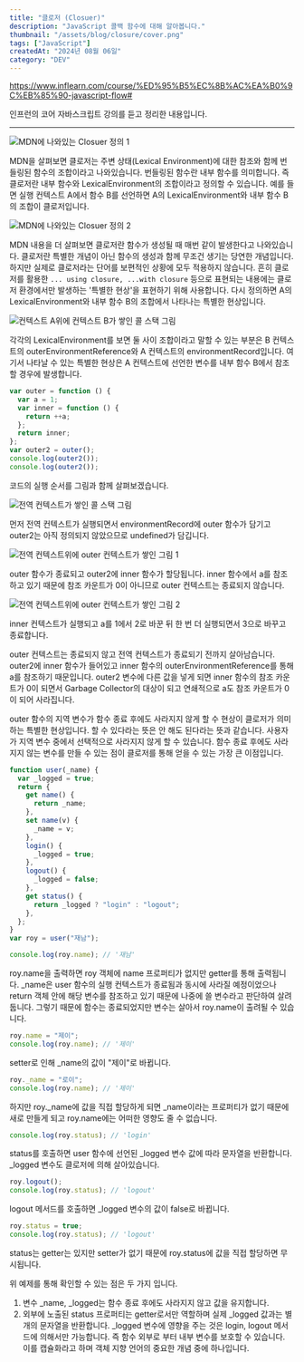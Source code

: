 ```yaml
---
title: "클로저 (Closuer)"
description: "JavaScript 콜백 함수에 대해 알아봅니다."
thumbnail: "/assets/blog/closure/cover.png"
tags: ["JavaScript"]
createdAt: "2024년 08월 06일"
category: "DEV"
---
```


https://www.inflearn.com/course/%ED%95%B5%EC%8B%AC%EA%B0%9C%EB%85%90-javascript-flow#

인프런의 코어 자바스크립트 강의를 듣고 정리한 내용입니다.

---

![MDN에 나와있는 Closuer 정의 1](/assets/blog/closuer/1.png)

MDN을 살펴보면 클로저는 주변 상태(Lexical Environment)에 대한 참조와 함께 번들링된 함수의 조합이라고 나와있습니다.
번들링된 함수란 내부 함수를 의미합니다.
즉 클로저란 내부 함수와 LexicalEnvironment의 조합이라고 정의할 수 있습니다.
예를 들면 실행 컨텍스트 A에서 함수 B를 선언하면 A의 LexicalEnvironment와 내부 함수 B의 조합이 클로저입니다.

![MDN에 나와있는 Closuer 정의 2](/assets/blog/closure/2.png)

MDN 내용을 더 살펴보면 클로저란 함수가 생성될 때 매번 같이 발생한다고 나와있습니다.
클로저란 특별한 개념이 아닌 함수의 생성과 함께 무조건 생기는 당연한 개념입니다.
하지만 실제로 클로저라는 단어를 보편적인 상황에 모두 적용하지 않습니다.
흔히 클로저를 활용한 `... using closure, ...with closure` 등으로 표현되는 내용에는 클로저 환경에서만 발생하는 '특별한 현상'을 표현하기 위해 사용합니다.
다시 정의하면 A의 LexicalEnvironment와 내부 함수 B의 조합에서 나타나는 특별한 현상입니다.

![컨텍스트 A위에 컨텍스트 B가 쌓인 콜 스택 그림](/assets/blog/closure/3.png)

각각의 LexicalEnvironment를 보면 둘 사이 조합이라고 말할 수 있는 부분은 B 컨텍스트의 outerEnvironmentReference와 A 컨텍스트의 environmentRecord입니다.
여기서 나타날 수 있는 특별한 현상은 A 컨텍스트에 선언한 변수를 내부 함수 B에서 참조할 경우에 발생합니다.

```js
var outer = function () {
  var a = 1;
  var inner = function () {
    return ++a;
  };
  return inner;
};
var outer2 = outer();
console.log(outer2());
console.log(outer2());
```

코드의 실행 순서를 그림과 함께 살펴보겠습니다.

![전역 컨텍스트가 쌓인 콜 스택 그림](/assets/blog/closure/4.png)

먼저 전역 컨텍스트가 실행되면서 environmentRecord에 outer 함수가 담기고 outer2는 아직 정의되지 않았으므로 undefined가 담깁니다.

![전역 컨텍스트위에 outer 컨텍스트가 쌓인 그림 1](/assets/blog/closure/5.png)

outer 함수가 종료되고 outer2에 inner 함수가 할당됩니다.
inner 함수에서 a를 참조하고 있기 때문에 참조 카운트가 0이 아니므로 outer 컨텍스트는 종료되지 않습니다.

![전역 컨텍스트위에 outer 컨텍스트가 쌓인 그림 2](/assets/blog/closure/6.png)

inner 컨텍스트가 실행되고 a를 1에서 2로 바꾼 뒤 한 번 더 실행되면서 3으로 바꾸고 종료합니다.

outer 컨텍스트는 종료되지 않고 전역 컨텍스트가 종료되기 전까지 살아남습니다.
outer2에 inner 함수가 들어있고 inner 함수의 outerEnvironmentReference를 통해 a를 참조하기 때문입니다.
outer2 변수에 다른 값을 넣게 되면 inner 함수의 참조 카운트가 0이 되면서 Garbage Collector의 대상이 되고 연쇄적으로 a도 참조 카운트가 0이 되어 사라집니다.

outer 함수의 지역 변수가 함수 종료 후에도 사라지지 않게 할 수 현상이 클로저가 의미하는 특별한 현상입니다.
할 수 있다라는 뜻은 안 해도 된다라는 뜻과 같습니다.
사용자가 지역 변수 중에서 선택적으로 사라지지 않게 할 수 있습니다.
함수 종료 후에도 사라지지 않는 변수를 만들 수 있는 점이 클로저를 통해 얻을 수 있는 가장 큰 이점입니다.

```js
function user(_name) {
  var _logged = true;
  return {
    get name() {
      return _name;
    },
    set name(v) {
      _name = v;
    },
    login() {
      _logged = true;
    },
    logout() {
      _logged = false;
    },
    get status() {
      return _logged ? "login" : "logout";
    },
  };
}
var roy = user("재남");

console.log(roy.name); // '재남'
```

roy.name을 출력하면 roy 객체에 name 프로퍼티가 없지만 getter를 통해 출력됩니다.
\_name은 user 함수의 실행 컨텍스트가 종료됨과 동시에 사라질 예정이었으나 return 객체 안에 해당 변수를 참조하고 있기 때문에 나중에 쓸 변수라고 판단하여 살려둡니다.
그렇기 때문에 함수는 종료되었지만 변수는 살아서 roy.name이 출려될 수 있습니다.

```js
roy.name = "제이";
console.log(roy.name); // '제이'
```

setter로 인해 \_name의 값이 "제이"로 바뀝니다.

```js
roy._name = "로이";
console.log(roy.name); // '제이'
```

하지만 roy.\_name에 값을 직접 할당하게 되면 \_name이라는 프로퍼티가 없기 때문에 새로 만들게 되고 roy.name에는 어떠한 영향도 줄 수 없습니다.

```js
console.log(roy.status); // 'login'
```

status를 호출하면 user 함수에 선언된 \_logged 변수 값에 따라 문자열을 반환합니다.
\_logged 변수도 클로저에 의해 살아있습니다.

```js
roy.logout();
console.log(roy.status); // 'logout'
```

logout 메서드를 호출하면 \_logged 변수의 값이 false로 바뀝니다.

```js
roy.status = true;
console.log(roy.status); // 'logout'
```

status는 getter는 있지만 setter가 없기 때문에 roy.status에 값을 직접 할당하면 무시됩니다.

위 예제를 통해 확인할 수 있는 점은 두 가지 입니다.

1. 변수 \_name, \_logged는 함수 종료 후에도 사라지지 않고 값을 유지합니다.
2. 외부에 노출된 status 프로퍼티는 getter로서만 역할하며 실제 \_logged 값과는 별개의 문자열을 반환합니다. \_logged 변수에 영향을 주는 것은 login, logout 메서드에 의해서만 가능합니다. 즉 함수 외부로 부터 내부 변수를 보호할 수 있습니다. 이를 캡슐화라고 하며 객체 지향 언어의 중요한 개념 중에 하나입니다.
